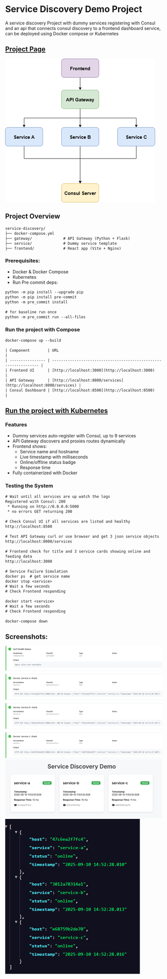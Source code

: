 # Service Discovery Demo Project
A service discovery Project with dummy services registering with Consul and an api that connects consul discovery to a frontend dashboard service, can be deployed using Docker compose or Kubernetes
## [Project Page](https://roadmap.sh/projects/service-discovery)
![Diagram](Diagram.drawio.png)
## Project Overview
```
service-discovery/
├── docker-compose.yml
├── gateway/              # API Gateway (Python + Flask)
├── service/              # Dummy service template
├── frontend/             # React app (Vite + Nginx)
```
### Prerequisites:
- Docker & Docker Compose
- Kubernetes
- Run Pre commit deps:
```
python -m pip install --upgrade pip
python -m pip install pre-commit
python -m pre_commit install

# for baseline run once
python -m pre_commit run --all-files
```
### Run the project with Compose
```
docker-compose up --build

| Component        | URL                                                              |
| ---------------- | ---------------------------------------------------------------- |
| Frontend UI      | [http://localhost:3000](http://localhost:3000)                   |
| API Gateway      | [http://localhost:8000/services](http://localhost:8000/services) |
| Consul Dashboard | [http://localhost:8500](http://localhost:8500)                   |
```
## [Run the project with Kubernetes](./k8s/README.md)

### Features
- Dummy services auto-register with Consul, up to 9 services
- API Gateway discovers and proxies routes dynamically
- Frontend shows:
    - Service name and hostname
    - Live timestamp with milliseconds
    - Online/offline status badge
    - Response time
- Fully containerized with Docker
### Testing the System
```
# Wait until all services are up watch the logs
Registered with Consul: 200
 * Running on http://0.0.0.0:5000
 * no errors GET returning 200

# Check Consul UI if all services are listed and healthy
http://localhost:8500

# Test API Gateway curl or use browser and get 3 json service objects
http://localhost:8000/services

# Frontend check for title and 3 service cards showing online and feeding data
http://localhost:3000

# Service Failure Simulation
docker ps  # get service name
docker stop <service>
# Wait a few seconds
# Check Frontend responding

docker start <service>
# Wait a few seconds
# Check Frontend responding

docker-compose down
```
## Screenshots:
![Consul dashboard](media/consul-nodes.png)
![Frontend](media/frontend.png)
![Service Endpoint](media/service-endpoint.png)
